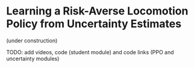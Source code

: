 # Learning a Risk-Averse Locomotion Policy from Uncertainty Estimates

(under construction)

TODO: add videos, code (student module) and code links (PPO and uncertainty modules)
